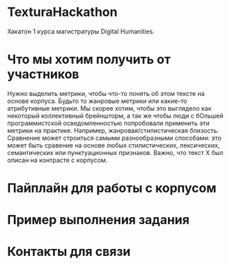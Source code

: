 # TexturaHackathon
Хакатон 1 курса магистратуры Digital Humanities.
# Что мы хотим получить от участников
Нужно выделить метрики, чтобы что-то понять об этом тексте на основе корпуса. Будьто то жанровые метрики или какие-то атрибутивные метрики. Мы скорее хотим, чтобы это выглядело как некоторый коллективный брейншторм, а так же чтобы люди с бОльшей программистской осведомленностью попробовали применить эти метрики на практике. Например, жанровая/стилистическая близость.     
Сравнение может строиться самыми разнообразными способами: это может быть сравение на основе любых стилистических, лексических, семантических или пунктуационных признаков. Важно, что текст Х был описан на контрасте с корпусом.
# Пайплайн для работы с корпусом
# Пример выполнения задания
# Контакты для связи
